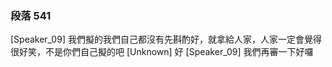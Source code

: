 ### 段落 541

[Speaker_09] 我們擬的我們自己都沒有先斟酌好，就拿給人家，人家一定會覺得很好笑，不是你們自己擬的吧
[Unknown] 好
[Speaker_09] 我們再審一下好囉